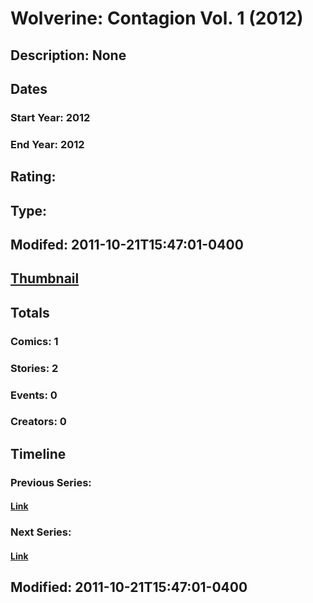 # Wolverine: Contagion Vol. 1 (2012)
## Description: None
## Dates
### Start Year: 2012
### End Year: 2012
## Rating: 
## Type: 
## Modifed: 2011-10-21T15:47:01-0400
## [Thumbnail](http://i.annihil.us/u/prod/marvel/i/mg/b/40/image_not_available.jpg)
## Totals
### Comics: 1
### Stories: 2
### Events: 0
### Creators: 0
## Timeline
### Previous Series: 
#### [Link]()
### Next Series: 
#### [Link]()
## Modified: 2011-10-21T15:47:01-0400
